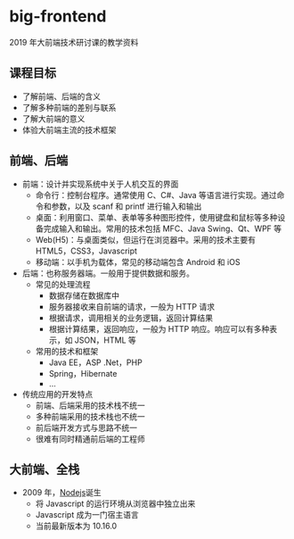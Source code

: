 # big-frontend

2019 年大前端技术研讨课的教学资料

## 课程目标

- 了解前端、后端的含义
- 了解多种前端的差别与联系
- 了解大前端的意义
- 体验大前端主流的技术框架

## 前端、后端

- 前端：设计并实现系统中关于人机交互的界面
  - 命令行：控制台程序。通常使用 C、C#、Java 等语言进行实现。通过命令和参数，以及 scanf 和 printf 进行输入和输出
  - 桌面：利用窗口、菜单、表单等多种图形控件，使用键盘和鼠标等多种设备完成输入和输出。常用的技术包括 MFC、Java Swing、Qt、WPF 等
  - Web(H5)：与桌面类似，但运行在浏览器中。采用的技术主要有 HTML5，CSS3，Javascript
  - 移动端：以手机为载体，常见的移动端包含 Android 和 iOS
- 后端：也称服务器端。一般用于提供数据和服务。
  - 常见的处理流程
    - 数据存储在数据库中
    - 服务器接收来自前端的请求，一般为 HTTP 请求
    - 根据请求，调用相关的业务逻辑，返回计算结果
    - 根据计算结果，返回响应，一般为 HTTP 响应。响应可以有多种表示，如 JSON，HTML 等
  - 常用的技术和框架
    - Java EE，ASP .Net，PHP
    - Spring，Hibernate
    - ...
- 传统应用的开发特点
  - 前端、后端采用的技术栈不统一
  - 多种前端采用的技术栈也不统一
  - 前后端开发方式与思路不统一
  - 很难有同时精通前后端的工程师

## 大前端、全栈

- 2009 年，[Nodejs](https://nodejs.org)诞生
  - 将 Javascript 的运行环境从浏览器中独立出来
  - Javascript 成为一门宿主语言
  - 当前最新版本为 10.16.0
